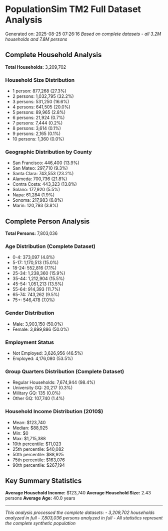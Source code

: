 # PopulationSim TM2 Full Dataset Analysis
Generated on: 2025-08-25 07:26:16
*Based on complete datasets - all 3.2M households and 7.8M persons*

## Complete Household Analysis
**Total Households:** 3,209,702

### Household Size Distribution
- 1 person: 877,268 (27.3%)
- 2 persons: 1,032,795 (32.2%)
- 3 persons: 531,250 (16.6%)
- 4 persons: 641,505 (20.0%)
- 5 persons: 89,965 (2.8%)
- 6 persons: 21,924 (0.7%)
- 7 persons: 7,444 (0.2%)
- 8 persons: 3,614 (0.1%)
- 9 persons: 2,165 (0.1%)
- 10 persons: 1,360 (0.0%)

### Geographic Distribution by County
- San Francisco: 446,400 (13.9%)
- San Mateo: 297,710 (9.3%)
- Santa Clara: 743,553 (23.2%)
- Alameda: 700,736 (21.8%)
- Contra Costa: 443,323 (13.8%)
- Solano: 177,920 (5.5%)
- Napa: 61,284 (1.9%)
- Sonoma: 217,983 (6.8%)
- Marin: 120,793 (3.8%)

## Complete Person Analysis
**Total Persons:** 7,803,036

### Age Distribution (Complete Dataset)
- 0-4: 373,097 (4.8%)
- 5-17: 1,170,513 (15.0%)
- 18-24: 552,816 (7.1%)
- 25-34: 1,238,360 (15.9%)
- 35-44: 1,212,904 (15.5%)
- 45-54: 1,051,213 (13.5%)
- 55-64: 914,393 (11.7%)
- 65-74: 743,262 (9.5%)
- 75+: 546,478 (7.0%)

### Gender Distribution
- Male: 3,903,150 (50.0%)
- Female: 3,899,886 (50.0%)

### Employment Status
- Not Employed: 3,626,956 (46.5%)
- Employed: 4,176,080 (53.5%)

### Group Quarters Distribution (Complete Dataset)
- Regular Households: 7,674,944 (98.4%)
- University GQ: 20,217 (0.3%)
- Military GQ: 135 (0.0%)
- Other GQ: 107,740 (1.4%)

### Household Income Distribution (2010$)
- Mean: $123,740
- Median: $88,925
- Min: $0
- Max: $1,715,388
- 10th percentile: $11,023
- 25th percentile: $40,082
- 50th percentile: $88,925
- 75th percentile: $163,076
- 90th percentile: $267,194

## Key Summary Statistics

**Average Household Income:** $123,740
**Average Household Size:** 2.43 persons
**Average Age:** 40.0 years

---
*This analysis processed the complete datasets:*
*- 3,209,702 households analyzed in full*
*- 7,803,036 persons analyzed in full*
*- All statistics represent the complete synthetic population*